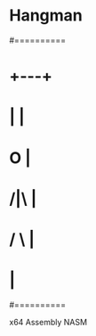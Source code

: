 # Hangman

#==========
#  +---+
#  |   |
#  O   |
# /|\  |
# / \  |
#      |
#==========

x64 Assembly NASM
